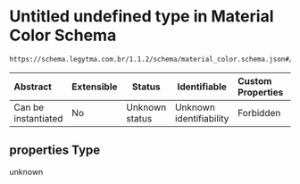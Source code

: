 # Untitled undefined type in Material Color Schema

```txt
https://schema.legytma.com.br/1.1.2/schema/material_color.schema.json#/properties/swatch/properties
```




| Abstract            | Extensible | Status         | Identifiable            | Custom Properties | Additional Properties | Access Restrictions | Defined In                                                                                  |
| :------------------ | ---------- | -------------- | ----------------------- | :---------------- | --------------------- | ------------------- | ------------------------------------------------------------------------------------------- |
| Can be instantiated | No         | Unknown status | Unknown identifiability | Forbidden         | Allowed               | none                | [material_color.schema.json\*](../schema/material_color.schema.json) |

## properties Type

unknown

